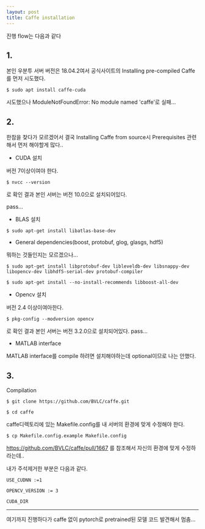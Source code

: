 ```yaml
---
layout: post
title: Caffe installation
---
```


진행 flow는 다음과 같다
## 1.
본인 우분투 서버 버전은 18.04.2여서 공식사이트의 Installing pre-compiled Caffe를 먼저 시도했다.

```
$ sudo apt install caffe-cuda
```

시도했으나 ModuleNotFoundError: No module named 'caffe'로 실패...

## 2.
한참을 찾다가 모르겠어서 결국  Installing Caffe from source시
Prerequisites 관련해서 먼저 해야할게 많다..

- CUDA 설치
>
버전 7이상이여야 한다.
```
$ nvcc --version
```
로 확인 결과 본인 서버는 버전 10.0으로 설치되어있다.
 
pass...

- BLAS 설치
> 
```
$ sudo apt-get install libatlas-base-dev
```

- General dependencies(boost, protobuf, glog, glasgs, hdf5)
> 
뭐하는 것들인지는 모르겠으나...
```
$ sudo apt-get install libprotobuf-dev libleveldb-dev libsnappy-dev libopencv-dev libhdf5-serial-dev protobuf-compiler

$ sudo apt-get install --no-install-recommends libboost-all-dev
```

- Opencv 설치
> 
버전 2.4 이상이여아한다.
```
$ pkg-config --modversion opencv
```
로 확인 결과 본인 서버는 버전 3.2.0으로 설치되어있다.
pass...

- MATLAB interface
>
MATLAB interface를 compile 하려면 설치해야하는데 optional이므로 나는 안했다.

## 3.
Compilation

```
$ git clone https://github.com/BVLC/caffe.git

$ cd caffe
```

caffe디렉토리에 있는 Makefile.config를 내 서버의 환경에 맞게 수정해야 한다.

```
$ cp Makefile.config.example Makefile.config
```

https://github.com/BVLC/caffe/pull/1667 를 참조해서 자신의 환경에 맞게 수정하라는데..

내가 주석제거한 부분은 다음과 같다.

```
USE_CUDNN :=1

OPENCV_VERSION := 3

CUDA_DIR
```

---
여기까지 진행하다가 caffe 없이 pytorch로 pretrained된 모델 코드 발견해서 멈춤...
